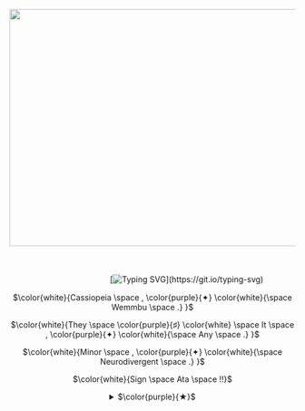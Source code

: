 <p align="center">
  <img width="742" height="418" src="https://s.iimg.su/s/19/gn0ZnWWxRNEndJ1dkDQKbV7y5v91lU5PvSMfGddA.png">
</p>
ㅤㅤ

ㅤ  ㅤ ㅤ  ㅤ  ㅤ  ㅤ  ㅤ  ㅤㅤㅤ   ㅤ     [![Typing SVG](https://readme-typing-svg.herokuapp.com?font=Bold&weight=300&size=16&duration=4800&pause=180&color=8E5CB5&center=true&multiline=true&width=435&lines=%E2%94%80+Cause+I+feel+like+Im+the+worst+%2C+;%E3%85%A4So+I+always+act+like+Im+the+best+!)](https://git.io/typing-svg)

<p align="center">
$\color{white}{Cassiopeia \space , \color{purple}{✦} \color{white}{\space Wemmbu \space .} }$
<p align="center">
$\color{white}{They \space \color{purple}{♯} \color{white} \space It \space , \color{purple}{✦} \color{white}{\space Any \space .} }$
<p align="center">
$\color{white}{Minor \space , \color{purple}{✦} \color{white}{\space Neurodivergent \space .} }$
<p align="center">
$\color{white}{Sign \space Ata \space !!}$


<details align="center"> 
<summary>$\color{purple}{★}$</summary>  
<br> ${\textsf{\color{#8E5BB5}Yo hi !!! \color{#White}Pretend this Is awesome . And read ts . }}$ 
<br>
  ㅤ ㅤ ㅤ ㅤ ㅤ ㅤ ㅤ ㅤ ㅤ 

$\color{darkviolet}{BYI \space :}$ 


$\color{white}{I \space make \space kys \space \color{purple}{|} \color{white}{\space kms \space jokes} }$

$\color{white}{I \space can \space come \space off \space as \space mean \space \color{purple}{/} \color{white}{\space make \space mean \space jokes \space . \space Often \space I \space am \space just \space playing \space around \space though \space ! } }$

$\color{white}{My \space timezone \space Is \space \color{purple}{GMT+3 \space .} }$

$\color{white}{I \space have \space very \space bad \space memory \space so \space I \space probably \space \color{purple}{wont\color{white} \space remember \space you \space . }}$

$\color{white}{Check \space out \space my \space socials \space for \space more \space info \space !!}$

**[Strawpage](https://cassiopeiatrullyyyyyy.straw.page/)** $\color{purple}{✦ }$ **[Atabook](https://cassiopeiatruly.atabook.org/)** $\color{purple}{✦ }$ **[Prnns.cc eventually](https://youtu.be/SSkL-n8zZ2U?si=vpGRl-2iHx9s6cvi)**

<br> ${\textsf{\color{grey}Cr to NAMIDAliule btw}}$ 
<br>
</details>
